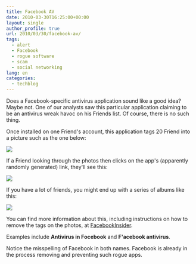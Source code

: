```yaml
---
title: Facebook AV
date: 2010-03-30T16:25:00+00:00
layout: single
author_profile: true
url: 2010/03/30/facebook-av/
tags:
  - alert
  - Facebook
  - rogue software
  - scam
  - social networking
lang: en
categories: 
  - techblog
---
```

Does a Facebook-specific antivirus application sound like a good idea? Maybe not. One of our analysts saw this particular application claiming to be an antivirus wreak havoc on his Friends list. Of course, there is no such thing.

Once installed on one Friend's account, this application tags 20 Friend into a picture such as the one below:

[![](http://4.bp.blogspot.com/_vaUVXcmC3OI/S7IYCxKxOII/AAAAAAAABaI/R0mSrydLB-k/s400/FBAV2.JPG)](http://4.bp.blogspot.com/_vaUVXcmC3OI/S7IYCxKxOII/AAAAAAAABaI/R0mSrydLB-k/s1600-h/FBAV2.JPG)

If a Friend looking through the photos then clicks on the app's (apparently randomly generated) link, they'll see this:

[![](http://1.bp.blogspot.com/_vaUVXcmC3OI/S7IYFA7920I/AAAAAAAABaM/rEILIE9kGNk/s400/FBAV-approval.JPG)](http://1.bp.blogspot.com/_vaUVXcmC3OI/S7IYFA7920I/AAAAAAAABaM/rEILIE9kGNk/s1600-h/FBAV-approval.JPG)

If you have a lot of friends, you might end up with a series of albums like this:

[![](http://1.bp.blogspot.com/_vaUVXcmC3OI/S7IX6z_etgI/AAAAAAAABaE/8rRZnGBVJUE/s400/FBAV.JPG)](http://1.bp.blogspot.com/_vaUVXcmC3OI/S7IX6z_etgI/AAAAAAAABaE/8rRZnGBVJUE/s1600-h/FBAV.JPG)

You can find more information about this, including instructions on how to remove the tags on the photos, at [FacebookInsider](http://thefacebookinsider.com/2010/03/warning-facebook-antivirus-will-virally-spam-your-friends/).

Examples include **Antivirus in Focebook** and **F'acebook antivirus**.

Notice the misspelling of Facebook in both names. Facebook is already in the process removing and preventing such rogue apps.
